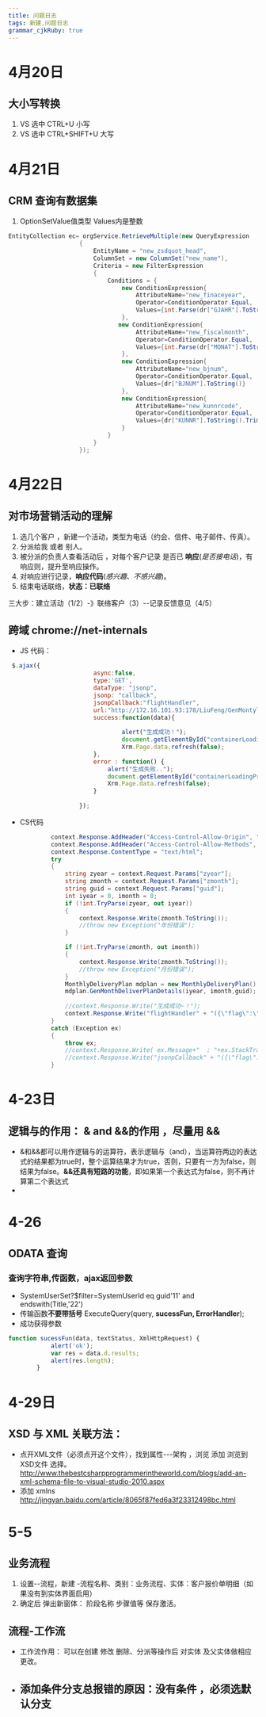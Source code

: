 ```yaml
---
title: 问题日志
tags: 新建,问题日志
grammar_cjkRuby: true
---
```


# 4月20日
## 大小写转换
1. VS  选中 CTRL+U 小写
2. VS 选中  CTRL+SHIFT+U 大写

# 4月21日
## CRM 查询有数据集
1. OptionSetValue值类型 Values内是整数
```cs
EntityCollection ec= orgService.RetrieveMultiple(new QueryExpression
                    {
                        EntityName = "new_zsdquot_head",
                        ColumnSet = new ColumnSet("new_name"),
                        Criteria = new FilterExpression
                        {
                            Conditions = { 
                                new ConditionExpression{
                                    AttributeName="new_finaceyear",
                                    Operator=ConditionOperator.Equal,
                                    Values={int.Parse(dr["GJAHR"].ToString())}
                                },
                               new ConditionExpression{
                                    AttributeName="new_fiscalmonth",
                                    Operator=ConditionOperator.Equal,
                                    Values={int.Parse(dr["MONAT"].ToString())}
                                },
                                new ConditionExpression{
                                    AttributeName="new_bjnum",
                                    Operator=ConditionOperator.Equal,
                                    Values={dr["BJNUM"].ToString()}
                                },
                                new ConditionExpression{
                                    AttributeName="new_kunnrcode",
                                    Operator=ConditionOperator.Equal,
                                    Values={dr["KUNNR"].ToString().Trim().PadLeft(10,'0')}
                                }
                            }
                        }
                    });
```
# 4月22日
## 对市场营销活动的理解 
1. 选几个客户 ，新建一个活动，类型为电话（约会、信件、电子邮件、传真）。
2. 分派给我 或者 别人。
3. 被分派的负责人查看活动后 ，对每个客户记录 是否已 **响应**(*是否接电话*)，有响应则，提升至响应操作。
4. 对响应进行记录，**响应代码**(*感兴趣、不感兴趣*)。
5. 结束电话联络，**状态：已联络**

三大步：建立活动（1/2）-》联络客户（3）--记录反馈意见（4/5）

## 跨域 chrome://net-internals 
* JS 代码：
```javascript
 $.ajax({
						async:false,
						type:'GET',
						dataType: "jsonp",
						jsonp: "callback",
						jsonpCallback:"flightHandler",
						url:"http://172.16.101.93:178/LiuFeng/GenMontylyveryplanHandler.ashx?zyear=" + yearVar + "&zmonth=" + monthVar+"&guid="+entID,
						success:function(data){
							
                                alert("生成成功！");
								document.getElementById("containerLoadingProgress").style.display = "none";
								Xrm.Page.data.refresh(false);
						},
						error : function() {
							alert("生成失败..");
							document.getElementById("containerLoadingProgress").style.display = "none";
							Xrm.Page.data.refresh(false);
						}
						
					});
 ```
* CS代码

```cs
			context.Response.AddHeader("Access-Control-Allow-Origin", "*");
            context.Response.AddHeader("Access-Control-Allow-Methods", "*");
            context.Response.ContentType = "text/html";
            try
            {
                string zyear = context.Request.Params["zyear"];
                string zmonth = context.Request.Params["zmonth"];
                string guid = context.Request.Params["guid"];
                int iyear = 0, imonth = 0;
                if (!int.TryParse(zyear, out iyear))
                {
                    context.Response.Write(zmonth.ToString());
                    //throw new Exception("年份错误");
                }

                if (!int.TryParse(zmonth, out imonth))
                {
                    context.Response.Write(zmonth.ToString());
                    //throw new Exception("月份错误");
                }
                MonthlyDeliveryPlan mdplan = new MonthlyDeliveryPlan();
                mdplan.GenMonthDeliverPlanDetails(iyear, imonth,guid);
                
                //context.Response.Write("生成成功~！");
                context.Response.Write("flightHandler" + "({\"flag\":\"生成成功\"})");
            }
            catch (Exception ex)
            {
                throw ex;
                //context.Response.Write( ex.Message+"  : "+ex.StackTrace);
                //context.Response.Write("jsonpCallback" + "({\"flag\":\"error\"})");
            }
```
# 4-23日
## 逻辑与的作用： & and &&的作用  ，尽量用 &&
* &和&&都可以用作逻辑与的运算符，表示逻辑与（and），当运算符两边的表达式的结果都为true时，整个运算结果才为true，否则，只要有一方为false，则结果为false。**&&还具有短路的功能**，即如果第一个表达式为false，则不再计算第二个表达式
* 
# 4-26 
## ODATA 查询
### 查询字符串,传函数，ajax返回参数
* SystemUserSet?$filter=SystemUserId eq guid'11' and endswith(Title,'22') 
* 传输函数**不要带括号** ExecuteQuery(query, **sucessFun, ErrorHandler**); 
* 成功获得参数
```javascript
function sucessFun(data, textStatus, XmlHttpRequest) {
            alert('ok');
            var res = data.d.results;
            alert(res.length);
        }
```

# 4-29日
## XSD 与 XML 关联方法：
* 点开XML文件（必须点开这个文件），找到属性---架构  ，浏览  添加  浏览到XSD文件 选择。http://www.thebestcsharpprogrammerintheworld.com/blogs/add-an-xml-schema-file-to-visual-studio-2010.aspx
* 添加 xmlns  http://jingyan.baidu.com/article/8065f87fed6a3f23312498bc.html

# 5-5

## 业务流程 
1. 设置--流程，新建 -流程名称、类别：业务流程、实体：客户报价单明细（如果没有到实体界面启用）
2. 确定后 弹出新窗体： 阶段名称 步骤值等  保存激活。

## 流程-工作流
* 工作流作用： 可以在创建  修改 删除、分派等操作后 对实体 及父实体做相应更改。  
* ## 添加条件分支总报错的原因：没有条件 ，必须选**默认分支** 




  
  
  
